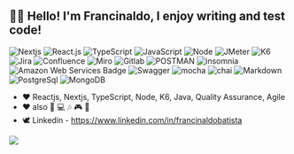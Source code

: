 ## 👨‍💻 Hello! I'm Francinaldo, I enjoy writing and test code!

![Nextjs](https://img.shields.io/badge/Nextjs-000000?style=for-the-badge&logo=Nextdotjs)
![React.js](https://img.shields.io/badge/React-black?style=for-the-badge&logo=React&logoColor=blue)
![TypeScript](https://img.shields.io/badge/TypeScript-black?style=for-the-badge&logo=TypeScript&logoColor=blue)
![JavaScript](https://img.shields.io/badge/JavaScript-black?style=for-the-badge&logo=JavaScript&logoColor=yellow)
![Node](https://img.shields.io/badge/Node-000000?style=for-the-badge&logo=node.js)
![JMeter](https://img.shields.io/badge/JMeter-000000?style=for-the-badge&logo=apacheJMeter)
![K6](https://img.shields.io/badge/K6-000000?style=for-the-badge&logo=K6)
![Jira](https://img.shields.io/badge/Jira-black?style=for-the-badge&logo=jira&logoColor=blue)
![Confluence](https://img.shields.io/badge/Confluence-black?style=for-the-badge&logo=Confluence&logoColor=blue)
![Miro](https://img.shields.io/badge/Miro-black?style=for-the-badge&logo=Miro&logoColor=yellow)
![Gitlab](https://img.shields.io/badge/Gitlab-000000?style=for-the-badge&logo=gitlab)
![POSTMAN](https://img.shields.io/badge/POSTMAN-000000?style=for-the-badge&logo=postman)
![insomnia](https://img.shields.io/badge/insomnia-000000?style=for-the-badge&logo=insomnia)
![Amazon Web Services Badge](https://img.shields.io/badge/Amazon%20Web%20Services-000000?logo=amazonwebservices&logoColor=fff&style=for-the-badge)
![Swagger](https://img.shields.io/badge/Swagger-000000?style=for-the-badge&logo=swagger)
![mocha](https://img.shields.io/badge/mocha-black?style=for-the-badge&logo=mocha)
![chai](https://img.shields.io/badge/chai-black?style=for-the-badge&logo=chai)
![Markdown](https://img.shields.io/badge/Markdown-000000?style=for-the-badge&logo=markdown)
![PostgreSql](https://img.shields.io/badge/PostgreSql-000000?style=for-the-badge&logo=postgresql)
![MongoDB](https://img.shields.io/badge/Mongodb-000000?style=for-the-badge&logo=mongodb)


- ❤ Reactjs, Nextjs, TypeScript, Node, K6, Java, Quality Assurance, Agile
- ❤ also 🏃‍ 💻 🎶 🎮 🥋
- 🕊 Linkedin - https://www.linkedin.com/in/francinaldobatista

![](https://github-readme-stats-ten-gilt.vercel.app/api?username=batissta&show_icons=true&theme=tokyonight)

<!--
**Batissta/Batissta** is a ✨ _special_ ✨ repository because its `README.md` (this file) appears on your GitHub profile.

Here are some ideas to get you started:

- 🔭 I’m currently working on ...
- 🌱 I’m currently learning ...
- 👯 I’m looking to collaborate on ...
- 🤔 I’m looking for help with ...
- 💬 Ask me about ...
- 📫 How to reach me: ...
- 😄 Pronouns: ...
- ⚡ Fun fact: ...
-->
